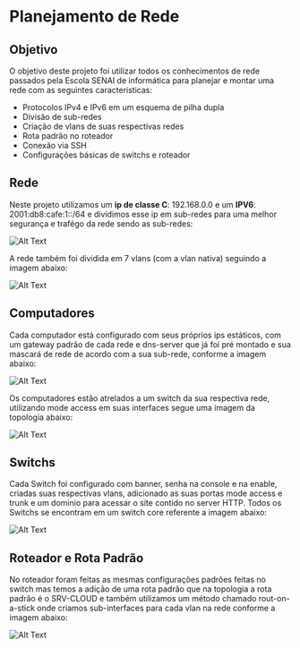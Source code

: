 # Planejamento de Rede

## Objetivo

O objetivo deste projeto foi utilizar todos os conhecimentos de rede passados pela Escola SENAI de informática para planejar e montar uma rede com as seguintes caracteristicas:

* Protocolos IPv4 e IPv6 em um esquema de pilha dupla
* Divisão de sub-redes
* Criação de vlans de suas respectivas redes
* Rota padrão no roteador
* Conexão via SSH
* Configurações básicas de switchs e roteador

## Rede

Neste projeto utilizamos um **ip de classe C**: 192.168.0.0 e um **IPV6**: 2001:db8:cafe:1::/64 e dividimos esse ip em sub-redes para uma melhor segurança e trafégo da rede sendo as sub-redes:

![Alt Text](https://i.ibb.co/kBdP17f/sub-redes.png)

A rede também foi dividida em 7 vlans (com a vlan nativa) seguindo a imagem abaixo:

![Alt Text](https://i.ibb.co/phVxkj2/vlan.png)


## Computadores

Cada computador está configurado com seus próprios ips estáticos, com um gateway padrão de cada rede e dns-server que já foi pré montado e sua mascará de rede de acordo com a sua sub-rede, conforme a imagem abaixo:

![Alt Text](https://i.ibb.co/zR9tBgD/Computadores.png)

Os computadores estão atrelados a um switch da sua respectiva rede, utilizando mode access em suas interfaces segue uma imagem da topologia abaixo:

![Alt Text](https://i.ibb.co/ByW3419/imagem-2021-02-02-165504.png)

## Switchs 

Cada Switch foi configurado com banner, senha na console e na enable, criadas suas respectivas vlans, adicionado as suas portas mode access e trunk e um dominio para acessar 
o site contido no server HTTP. Todos os Switchs se encontram em um switch core referente a imagem abaixo: 

![Alt Text](https://i.ibb.co/mqrZXtJ/imagem-2021-02-02-170306.png)


## Roteador e Rota Padrão

No roteador foram feitas as mesmas configurações padrões feitas no switch mas temos a adição de uma rota padrão que na topologia a rota padrão é o SRV-CLOUD e também utilizamos um método chamado rout-on-a-stick onde criamos sub-interfaces para cada vlan na rede conforme a imagem abaixo:

![Alt Text](https://i.ibb.co/fkRB4qg/imagem-2021-02-02-171006.png)



